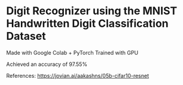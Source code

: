 # Digit Recognizer using the MNIST Handwritten Digit Classification Dataset #

Made with Google Colab + PyTorch
Trained with GPU

Achieved an accuracy of 97.55%

References: https://jovian.ai/aakashns/05b-cifar10-resnet
